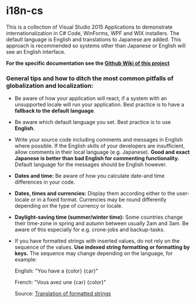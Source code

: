 # i18n-cs
This is a collection of Visual Studio 2015 Applications to demonstrate internationalization in C# Code, WinForms, WPF and WIX installers.
The default language is English and translations to Japanese are added. This approach is recommended so systems other than Japanese or English will see an English interface.

**For the specific documentation see the [Github Wiki of this project](https://github.com/Luke31/i18n-cs/wiki)**

### General tips and how to ditch the most common pitfalls of globalization and localization:

* Be aware of how your application will react, if a system with an unsupported locale will run your application. Best practice is to have a **fallback to the default language**.

* Be aware which default language you set. Best practice is to use **English**.

* Write your source code including comments and messages in English where possible. If the English skills of your developers are insufficient, allow comments in their local language (e.g. Japanese). **Good and exact Japanese is better than bad English for commenting functionality.** Default language for the messages should be English however.

* **Dates and time:** Be aware of how you calculate date-and time differences in your code.

* **Dates, times and currencies:** Display them according either to the user-locale or in a fixed format. Currencies may be round differently depending on the type of currency or locale.

* **Daylight-saving time (summer/winter time):** Some countries change their time-zone in spring and autumn between usually 2am and 3am. Be aware of this especially for e.g. crone-jobs and backup-tasks.

* If you have formatted strings with inserted values, do not rely on the sequence of the values. **Use indexed string formatting or formatting by keys.** The sequence may change depending on the language, for example:

	English: "You have a {color} {car}"
	
	French: "Vous avez une {car} {color}"
	
	Source: [Translation of formatted strings](http://inventwithpython.com/blog/2014/12/20/translate-your-python-3-program-with-the-gettext-module/#comment-205535)
	
